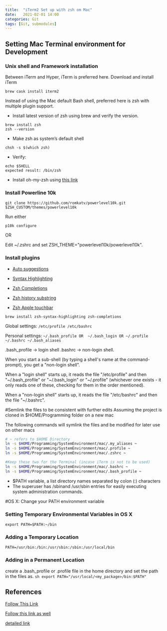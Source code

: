 ```yaml
---
title:  "iTerm2 Set up with zsh om Mac"
date:   2021-02-01 14:00
categories: Git
tags: [Git, submodules]
---
```


## Setting Mac Terminal environment for Development

### Unix shell and Framework installation

Between iTerm and Hyper, iTerm is preferred here. Download and install iTerm
```
brew cask install iterm2
```

Instead of using the Mac default Bash shell, preferred here is zsh with multiple plugin support.

* Install latest version of zsh using brew and verify the version.

```
brew install zsh
zsh --version
```

* Make zsh as system’s default shell

```
chsh -s $(which zsh)
```
* Verify:

```
echo $SHELL
expected result: /bin/zsh
```

* Install oh-my-zsh using [this link](https://ohmyz.sh/#install)

### Install Powerline 10k

```
git clone https://github.com/romkatv/powerlevel10k.git $ZSH_CUSTOM/themes/powerlevel10k
```
Run either
```
p10k configure
```
OR

Edit ~/.zshrc and set ZSH_THEME="powerlevel10k/powerlevel10k".


### Install plugins

* [Auto suggestions](https://github.com/zsh-users/zsh-autosuggestions/blob/master/INSTALL.md#oh-my-zsh)

* [Syntax Highlighting](https://github.com/zsh-users/zsh-syntax-highlighting/blob/master/INSTALL.md)

* [Zsh Completions](https://github.com/zsh-users/zsh-completions/#Manual%20installation)

* [Zsh history substring](https://github.com/zsh-users/zsh-history-substring-search)

* [Zsh Apple touchbar](https://github.com/zsh-users/zsh-apple-touchbar)
```
brew install zsh-syntax-highlighting zsh-completions
```

Global settings:
`
/etc/profile
/etc/bashrc
`

Personal settings:
`
~/.bash_profile OR  ~/.bash_login OR ~/.profile
~/.bashrc
~/.bash_aliases
`

.bash_profile ->  login shell
.bashrc -> non-login shell.

When you start a sub-shell (by typing a shell's name at the command-prompt), you get a "non-login shell".

When a "login shell" starts up, it reads the file
"/etc/profile" and
then "~/.bash_profile" or "~/.bash_login" or "~/.profile"
(whichever one exists - it only reads one of these, checking for them in the order mentioned).

When a "non-login shell" starts up, it reads the file "/etc/bashrc" and then the file "~/.bashrc".

#Semlink the files to be consistent with further edits
Assuming the project is cloned in $HOME/Programming folder on a new mac

The following commands will symlink the files and be modified for later use on other macs
```sh
# ~ refers to $HOME Directory
ln -s $HOME/Programming/SystemEnvironment/mac/.my_aliases ~
ln -s $HOME/Programming/SystemEnvironment/mac/.profile ~
ln -s $HOME/Programming/SystemEnvironment/mac/.zshrc ~

#Keep these two for the Terminal (incase iTerm is not to be used)
ln -s $HOME/Programming/SystemEnvironment/mac/.bashrc ~
ln -s $HOME/Programming/SystemEnvironment/mac/.bash_profile ~
```

* $PATH variable, a list directory names separated by colon (:) characters
* The superuser has /sbinand /usr/sbin entries for easily executing system administration commands.


#OS X: Change your PATH environment variable

### Setting Temporary Environmental Variables in OS X
`export PATH=$PATH:~/bin`

### Adding a Temporary Location
`PATH=/usr/bin:/bin:/usr/sbin:/sbin:/usr/local/bin`

### Adding in a Permanent Location
create a .bash_profile or .profile file in the home directory and set the path in the files as.
`sh export PATH="/usr/local/<my_package>/bin:$PATH" `



## References

[Follow This Link](https://medium.com/swlh/power-up-your-terminal-using-oh-my-zsh-iterm2-c5a03f73a9fb)

[Follow this link as well](https://towardsdatascience.com/customising-the-mac-terminal-to-increase-productivity-and-improve-the-interface-894f6d86d573)

[detailed link](https://towardsdatascience.com/the-ultimate-guide-to-your-terminal-makeover-e11f9b87ac99)
